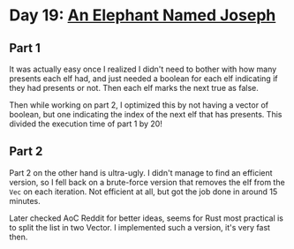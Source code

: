 # Day 19: [An Elephant Named Joseph](https://adventofcode.com/2016/day/19)

## Part 1

It was actually easy once I realized I didn't need to bother with how many presents each elf had, and just needed a boolean for each elf indicating if they had presents or not. Then each elf marks the next true as false.

Then while working on part 2, I optimized this by not having a vector of boolean, but one indicating the index of the next elf that has presents. This divided the execution time of part 1 by 20!

## Part 2

Part 2 on the other hand is ultra-ugly. I didn't manage to find an efficient version, so I fell back on a brute-force version that removes the elf from the `Vec` on each iteration. Not efficient at all, but got the job done in around 15 minutes.

Later checked AoC Reddit for better ideas, seems for Rust most practical is to split the list in two Vector. I implemented such a version, it's very fast then.